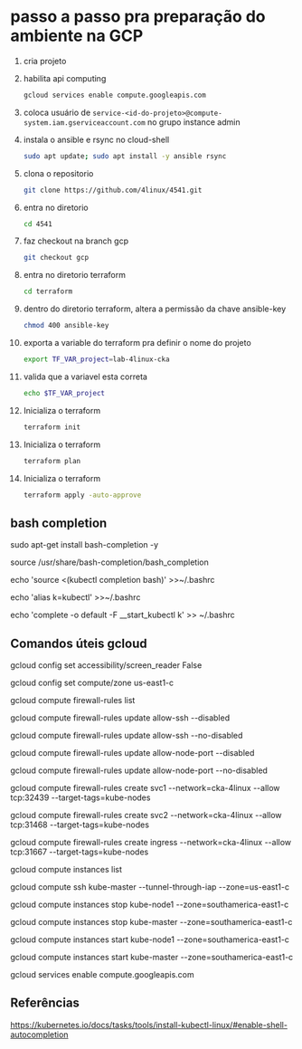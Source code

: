 # passo a passo pra preparação do ambiente na GCP

1. cria projeto

1. habilita api computing

    ```sh
    gcloud services enable compute.googleapis.com
    ```

1. coloca usuário de `service-<id-do-projeto>@compute-system.iam.gserviceaccount.com` no grupo instance admin

1. instala o ansible e rsync no cloud-shell

    ```sh
    sudo apt update; sudo apt install -y ansible rsync
    ```

1. clona o repositorio

    ```sh
    git clone https://github.com/4linux/4541.git
    ```

1. entra no diretorio

    ```sh
    cd 4541
    ```

1. faz checkout na branch gcp

    ```sh
    git checkout gcp
    ```

1. entra no diretorio terraform

    ```sh
    cd terraform
    ```

1. dentro do diretorio terraform, altera a permissão da chave ansible-key

    ```sh
    chmod 400 ansible-key
    ```

1. exporta a variable do terraform pra definir o nome do projeto

    ```sh
    export TF_VAR_project=lab-4linux-cka
    ```

1. valida que a variavel esta correta

    ```sh
    echo $TF_VAR_project
    ```

1. Inicializa o terraform

    ```sh
    terraform init
    ```


1. Inicializa o terraform

    ```sh
    terraform plan
    ```

1. Inicializa o terraform

    ```sh
    terraform apply -auto-approve

    ```

## bash completion

sudo apt-get install bash-completion -y

source /usr/share/bash-completion/bash_completion

echo 'source <(kubectl completion bash)' >>~/.bashrc

echo 'alias k=kubectl' >>~/.bashrc

echo 'complete -o default -F __start_kubectl k' >> ~/.bashrc

## Comandos úteis gcloud

gcloud config set accessibility/screen_reader False

gcloud config set compute/zone us-east1-c

gcloud compute firewall-rules list

gcloud compute firewall-rules update allow-ssh --disabled

gcloud compute firewall-rules update allow-ssh --no-disabled

gcloud compute firewall-rules update allow-node-port --disabled

gcloud compute firewall-rules update allow-node-port --no-disabled

gcloud compute firewall-rules create svc1 --network=cka-4linux --allow tcp:32439 --target-tags=kube-nodes

gcloud compute firewall-rules create svc2 --network=cka-4linux --allow tcp:31468 --target-tags=kube-nodes

gcloud compute firewall-rules create ingress --network=cka-4linux --allow tcp:31667 --target-tags=kube-nodes

gcloud compute instances list

gcloud compute ssh kube-master --tunnel-through-iap --zone=us-east1-c

gcloud compute instances stop kube-node1 --zone=southamerica-east1-c

gcloud compute instances stop kube-master --zone=southamerica-east1-c

gcloud compute instances start kube-node1 --zone=southamerica-east1-c

gcloud compute instances start kube-master --zone=southamerica-east1-c 

gcloud services enable compute.googleapis.com

## Referências

https://kubernetes.io/docs/tasks/tools/install-kubectl-linux/#enable-shell-autocompletion